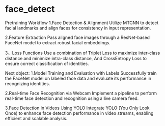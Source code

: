 # face_detect

Pretraining Workflow
1.Face Detection & Alignment 
 Utilize MTCNN to detect facial landmarks and align faces for consistency in input representation.

2.Feature Extraction
 Pass aligned face images through a ResNet-based FaceNet model to extract robust facial embeddings.

3。Loss Functions
 Use a combination of Triplet Loss to maximize inter-class distance and minimize intra-class distance,
And CrossEntropy Loss to ensure correct classification of identities.

Next object:
1.Model Training and Evaluation with Labels
 Successfully train the FaceNet model on labeled face data and evaluate its performance in recognizing identities.

2.Real-time Face Recognition via Webcam
 Implement a pipeline to perform real-time face detection and recognition using a live camera feed.

3.Face Detection in Videos Using YOLO
 Integrate YOLO (You Only Look Once) to enhance face detection performance in video streams, enabling efficient and scalable analysis.
